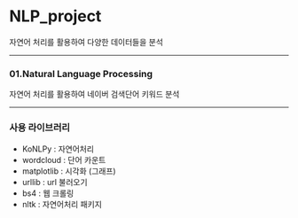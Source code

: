 # NLP_project
자연어 처리를 활용하여 다양한 데이터들을 분석
***
### 01.Natural Language Processing
자연어 처리를 활용하여 네이버 검색단어 키워드 분석

***
### 사용 라이브러리

+ KoNLPy : 자연어처리
+ wordcloud : 단어 카운트
+ matplotlib : 시각화 (그래프)
+ urllib : url 불러오기
+ bs4 : 웹 크롤링
+ nltk : 자연어처리 패키지
